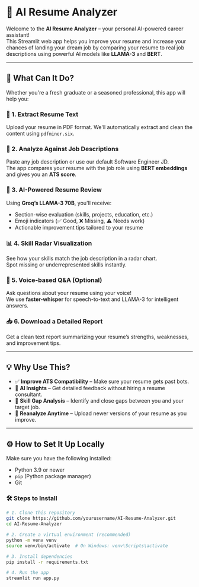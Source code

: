 # 🌟 AI Resume Analyzer

Welcome to the **AI Resume Analyzer** – your personal AI-powered career assistant!  
This Streamlit web app helps you improve your resume and increase your chances of landing your dream job by comparing your resume to real job descriptions using powerful AI models like **LLAMA-3** and **BERT**.

---

## 🚀 What Can It Do?

Whether you're a fresh graduate or a seasoned professional, this app will help you:

### 📄 1. Extract Resume Text
Upload your resume in PDF format. We'll automatically extract and clean the content using `pdfminer.six`.

### 🧾 2. Analyze Against Job Descriptions
Paste any job description or use our default Software Engineer JD.  
The app compares your resume with the job role using **BERT embeddings** and gives you an **ATS score**.

### 🧠 3. AI-Powered Resume Review
Using **Groq’s LLAMA-3 70B**, you'll receive:
- Section-wise evaluation (skills, projects, education, etc.)
- Emoji indicators (✅ Good, ❌ Missing, ⚠️ Needs work)
- Actionable improvement tips tailored to your resume

### 📊 4. Skill Radar Visualization
See how your skills match the job description in a radar chart.  
Spot missing or underrepresented skills instantly.

### 🎤 5. Voice-based Q&A (Optional)
Ask questions about your resume using your voice!  
We use **faster-whisper** for speech-to-text and LLAMA-3 for intelligent answers.

### 📥 6. Download a Detailed Report
Get a clean text report summarizing your resume’s strengths, weaknesses, and improvement tips.

---

## 💡 Why Use This?

- ✅ **Improve ATS Compatibility** – Make sure your resume gets past bots.
- 🤖 **AI Insights** – Get detailed feedback without hiring a resume consultant.
- 🎯 **Skill Gap Analysis** – Identify and close gaps between you and your target job.
- 🔄 **Reanalyze Anytime** – Upload newer versions of your resume as you improve.

---

## ⚙️ How to Set It Up Locally

Make sure you have the following installed:
- Python 3.9 or newer
- `pip` (Python package manager)
- Git

### 🛠️ Steps to Install

```bash
# 1. Clone this repository
git clone https://github.com/yourusername/AI-Resume-Analyzer.git
cd AI-Resume-Analyzer

# 2. Create a virtual environment (recommended)
python -m venv venv
source venv/bin/activate  # On Windows: venv\Scripts\activate

# 3. Install dependencies
pip install -r requirements.txt

# 4. Run the app
streamlit run app.py

